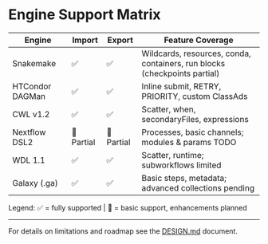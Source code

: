 # Engine Support Matrix

| Engine | Import | Export | Feature Coverage |
|--------|--------|--------|-------------------|
| Snakemake | ✅ | ✅ | Wildcards, resources, conda, containers, run blocks (checkpoints partial) |
| HTCondor DAGMan | ✅ | ✅ | Inline submit, RETRY, PRIORITY, custom ClassAds |
| CWL v1.2 | ✅ | ✅ | Scatter, when, secondaryFiles, expressions |
| Nextflow DSL2 | 🚧 Partial | 🚧 Partial | Processes, basic channels; modules & params TODO |
| WDL 1.1 | ✅ | ✅ | Scatter, runtime; subworkflows limited |
| Galaxy (.ga) | ✅ | ✅ | Basic steps, metadata; advanced collections pending |

Legend: ✅ = fully supported  | 🚧 = basic support, enhancements planned

---

For details on limitations and roadmap see the [DESIGN.md](../../DESIGN.md) document. 
